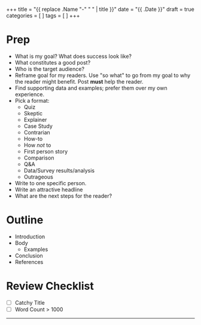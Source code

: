 +++
title = "{{ replace .Name "-" " " | title }}"
date = "{{ .Date }}"
draft = true
categories = [  ]
tags = [ ]
+++

# Prep

- What is my goal? What does success look like?
- What constitutes a good post?
- Who is the target audience?
- Reframe goal for my readers. Use "so what" to go from my goal to why
  the reader might benefit. Post **must** help the reader.
- Find supporting data and examples; prefer them over my own experience.
- Pick a format:
  - Quiz
  - Skeptic
  - Explainer
  - Case Study
  - Contrarian
  - How-to
  - How *not* to
  - First person story
  - Comparison
  - Q&A
  - Data/Survey results/analysis
  - Outrageous
- Write to one specific person.
- Write an attractive headline
- What are the next steps for the reader?

# Outline

- Introduction
- Body
  - Examples
- Conclusion
- References

# Review Checklist

- [ ] Catchy Title
- [ ] Word Count > 1000

---
